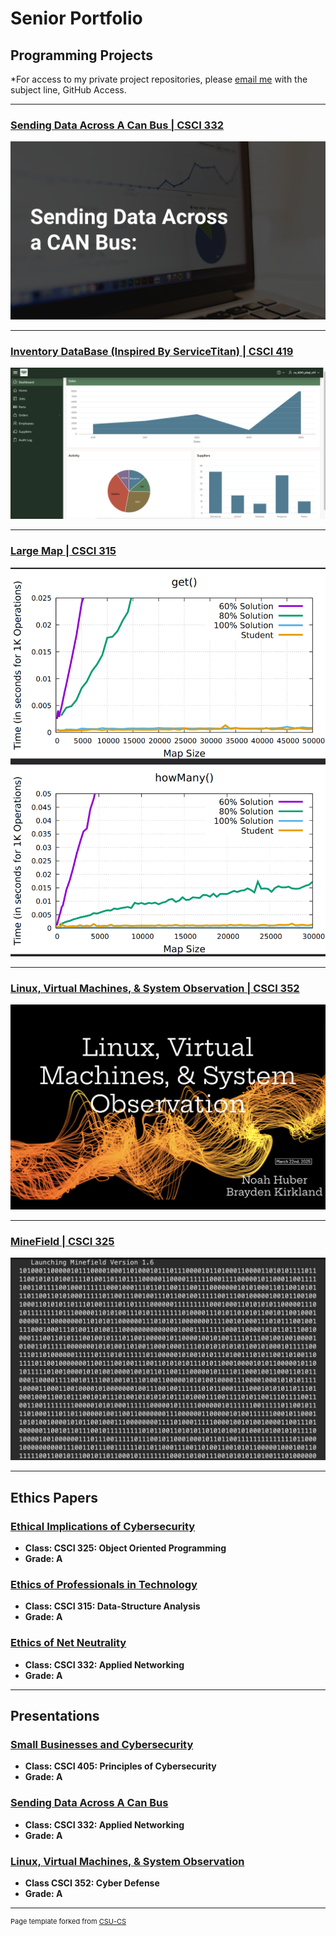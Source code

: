 Senior Portfolio
=========

Programming Projects
--------------------

*For access to my private project repositories, please [email me](mailto:hubercnoah@gmail.com?subject=GitHub%20Access) with the subject line, GitHub Access.

---
### [Sending Data Across A Can Bus | CSCI 332](/Documentation/CanBus.md)

![CanBus](images/CanBusIMG.png)

---
### [Inventory DataBase (Inspired By ServiceTitan) | CSCI 419](/Documentation/Inventory.md)

![Inventory Database](images/DatabaseIMG.png)

---
### [Large Map | CSCI 315](/Documentation/Map.md)

![Large Map](images/MAP.png)

---
### [Linux, Virtual Machines, & System Observation | CSCI 352](/Documentation/LVMSH.md)

![Linux, Virtual Machines, & System Observation](images/LVMSH.png)

---
### [MineField | CSCI 325](/Documentation/Minefield.md)

![Minefield](images/Minefield1IMG.png)

---

Ethics Papers
-------------

### [Ethical Implications of Cybersecurity](/pdf/CSCI325-NH.pdf)

-   **Class: CSCI 325: Object Oriented Programming**  
-   **Grade: A**

### [Ethics of Professionals in Technology](/pdf/CSCI315-NH.pdf)

-   **Class: CSCI 315: Data-Structure Analysis** 
-   **Grade: A**

### [Ethics of Net Neutrality](/pdf/CSCI332-NH.pdf)

-   **Class: CSCI 332: Applied Networking** 
-   **Grade: A**

---

Presentations
-------------

### [Small Businesses and Cybersecurity](/pdf/SBaC.pdf)

- **Class: CSCI 405: Principles of Cybersecurity** 
- **Grade: A**


### [Sending Data Across A Can Bus](/pdf/CanBus.pdf)

- **Class: CSCI 332: Applied Networking** 
- **Grade: A**

### [Linux, Virtual Machines, & System Observation](/pdf/LVMSH.pdf)

- **Class CSCI 352: Cyber Defense**
- **Grade: A**

---

<p style="font-size:11px">Page template forked from <a href="https://github.com/csu-cs/csci-portfolio">CSU-CS</a></p>
<!-- Remove above link if you don't want to attributive -->

